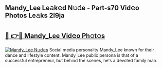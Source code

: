 ## Mandy_Lee Le𝚊k𝚎d N𝚞𝚍e - Part-s70 Vid𝚎o Photos Le𝚊ks 2I9ja

# <h2><a href="http://fbeqhx.evod.top/?m=Mandy_Lee">🔗 👉🔴 Mandy_Lee Vid𝚎o Ph𝚘t𝚘s</a></h2>

[![Mandy_Lee N𝚞d𝚎s](https://i.imgur.com/8V9OHl7.gif)](http://fbeqhx.evod.top/?m=Mandy_Lee)
Social media personality Mandy_Lee known for their dance and lifestyle content. Mandy_Lee public persona is that of a successful entrepreneur, but behind the scenes, he's a devoted family man. 
